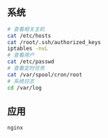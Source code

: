 ## 系统

```bash
# 查看相关主机
cat /etc/hosts
cat /root/.ssh/authorized_keys
iptables -nvL
# 查看用户
cat /etc/passwd
# 查看定时任务
cat /var/spool/cron/root
# 系统日志
cd /var/log
```



## 应用

```
nginx
```

